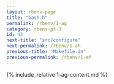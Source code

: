```yaml
---
layout: rbenv-page
title: "bash.h"
permalink: /rbenv/1-ag
category: rbenv-pt-3
id: 43
next-title: "src/configure"
next-permalink: /rbenv/1-ah
previous-title: "Makefile.in"
previous-permalink: /rbenv/1-af
---
```


{% include_relative 1-ag-content.md %}
